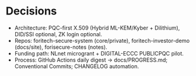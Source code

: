 # Decisions

- Architecture: PQC-first X.509 (Hybrid ML-KEM/Kyber + Dilithium), DID/SSI optional, ZK login optional.
- Repos: foritech-secure-system (core/private), foritech-investor-demo (docs/site), forisecure-notes (notes).
- Funding path: NLnet microgrant + DIGITAL-ECCC PUBLICPQC pilot.
- Process: GitHub Actions daily digest → docs/PROGRESS.md; Conventional Commits; CHANGELOG automation.
